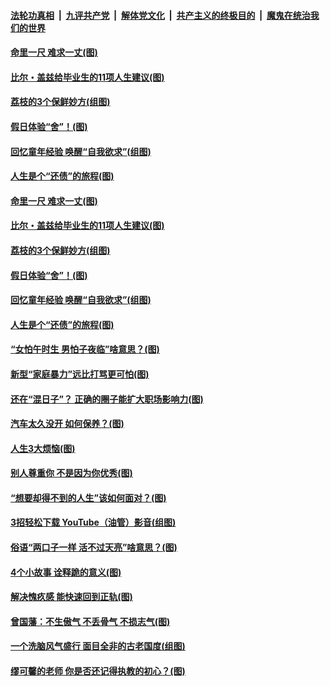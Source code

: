 ####  [法轮功真相](../../../../basic/blob/master/README.md?t=06212131) &nbsp;|&nbsp; [九评共产党](../../../../9ping.md/blob/master/README.md?t=06212131) &nbsp;|&nbsp; [解体党文化](../../../../jtdwh.md/blob/master/README.md?t=06212131)  &nbsp;|&nbsp; [共产主义的终极目的](../../../../gczydzjmd.md/blob/master/README.md?t=06212131) &nbsp;|&nbsp; [魔鬼在统治我们的世界](../../../../mgztzwmdsj.md/blob/master/README.md?t=06212131) 

#### [命里一尺 难求一丈(图)](../pages/p8/936782.md?t=06212131) 

#### [比尔・盖兹给毕业生的11项人生建议(图)](../pages/p8/936231.md?t=06212131) 

#### [荔枝的3个保鲜妙方(组图)](../pages/p8/936950.md?t=06212131) 

#### [假日体验“舍”！(图)](../pages/p8/937183.md?t=06212131) 

#### [回忆童年经验 唤醒“自我欲求”(组图)](../pages/p8/937082.md?t=06212131) 

#### [人生是个“还债”的旅程(图)](../pages/p8/936768.md?t=06212131) 

#### [命里一尺 难求一丈(图)](../pages/p8/936782.md?t=06212131) 

#### [比尔・盖兹给毕业生的11项人生建议(图)](../pages/p8/936231.md?t=06212131) 

#### [荔枝的3个保鲜妙方(组图)](../pages/p8/936950.md?t=06212131) 

#### [假日体验“舍”！(图)](../pages/p8/937183.md?t=06212131) 

#### [回忆童年经验 唤醒“自我欲求”(组图)](../pages/p8/937082.md?t=06212131) 

#### [人生是个“还债”的旅程(图)](../pages/p8/936768.md?t=06212131) 

#### [“女怕午时生 男怕子夜临”啥意思？(图)](../pages/p8/937081.md?t=06212131) 

#### [新型“家庭暴力”远比打骂更可怕(图)](../pages/p8/936230.md?t=06212131) 

#### [还在“混日子”？ 正确的圈子能扩大职场影响力(图)](../pages/p8/937049.md?t=06212131) 

#### [汽车太久没开 如何保养？(图)](../pages/p8/937035.md?t=06212131) 

#### [人生3大烦恼(图)](../pages/p8/936959.md?t=06212131) 

#### [别人尊重你 不是因为你优秀(图)](../pages/p8/936253.md?t=06212131) 

#### [“想要却得不到的人生”该如何面对？(图)](../pages/p8/936933.md?t=06212131) 

#### [3招轻松下载 YouTube（油管）影音(组图)](../pages/p8/936922.md?t=06212131) 

#### [俗语“两口子一样 活不过天亮”啥意思？(图)](../pages/p8/936917.md?t=06212131) 

#### [4个小故事 诠释跪的意义(图)](../pages/p8/936353.md?t=06212131) 

#### [解决愧疚感 能快速回到正轨(图)](../pages/p8/936834.md?t=06212131) 

#### [曾国藩：不生傲气 不丢骨气 不损志气(图)](../pages/p8/936248.md?t=06212131) 

#### [一个洗脑风气盛行 面目全非的古老国度(组图)](../pages/p8/936759.md?t=06212131) 

#### [缪可馨的老师 你是否还记得执教的初心？(图)](../pages/p8/936737.md?t=06212131) 

